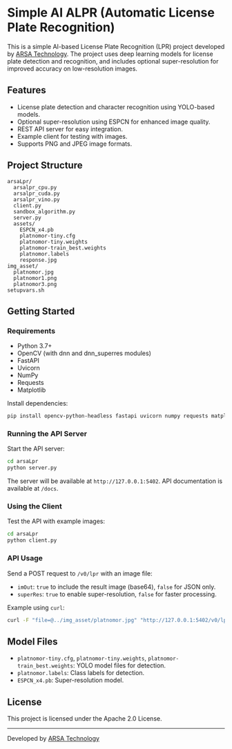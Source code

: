 # Simple AI ALPR (Automatic License Plate Recognition)

This is a simple AI-based License Plate Recognition (LPR) project developed by [ARSA Technology](https://arsa.technology). The project uses deep learning models for license plate detection and recognition, and includes optional super-resolution for improved accuracy on low-resolution images.

## Features

- License plate detection and character recognition using YOLO-based models.
- Optional super-resolution using ESPCN for enhanced image quality.
- REST API server for easy integration.
- Example client for testing with images.
- Supports PNG and JPEG image formats.

## Project Structure

```
arsaLpr/
  arsalpr_cpu.py
  arsalpr_cuda.py
  arsalpr_vino.py
  client.py
  sandbox_algorithm.py
  server.py
  assets/
    ESPCN_x4.pb
    platnomor-tiny.cfg
    platnomor-tiny.weights
    platnomor-train_best.weights
    platnomor.labels
    response.jpg
img_asset/
  platnomor.jpg
  platnomor1.png
  platnomor3.png
setupvars.sh
```

## Getting Started

### Requirements

- Python 3.7+
- OpenCV (with dnn and dnn_superres modules)
- FastAPI
- Uvicorn
- NumPy
- Requests
- Matplotlib

Install dependencies:

```sh
pip install opencv-python-headless fastapi uvicorn numpy requests matplotlib
```

### Running the API Server

Start the API server:

```sh
cd arsaLpr
python server.py
```

The server will be available at `http://127.0.0.1:5402`. API documentation is available at `/docs`.

### Using the Client

Test the API with example images:

```sh
cd arsaLpr
python client.py
```

### API Usage

Send a POST request to `/v0/lpr` with an image file:

- `imOut`: `true` to include the result image (base64), `false` for JSON only.
- `superRes`: `true` to enable super-resolution, `false` for faster processing.

Example using `curl`:

```sh
curl -F "file=@../img_asset/platnomor.jpg" "http://127.0.0.1:5402/v0/lpr?imOut=true&superRes=false"
```

## Model Files

- `platnomor-tiny.cfg`, `platnomor-tiny.weights`, `platnomor-train_best.weights`: YOLO model files for detection.
- `platnomor.labels`: Class labels for detection.
- `ESPCN_x4.pb`: Super-resolution model.

## License

This project is licensed under the Apache 2.0 License.

---

Developed by [ARSA Technology](https://arsa.technology)
